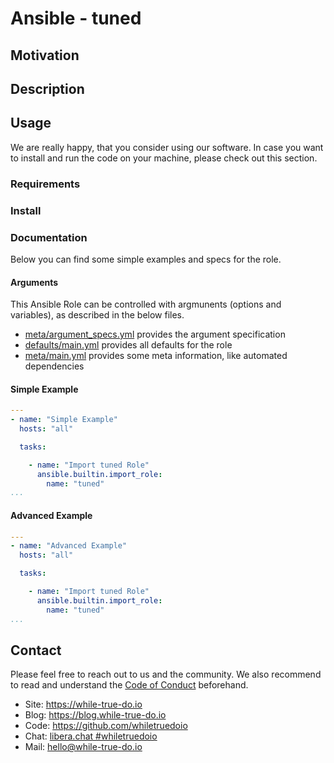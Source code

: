 <!--
reference: https://www.makeareadme.com/
reference: https://commonmark.org/
-->

# Ansible - tuned

<!-- Short Description -->

## Motivation

<!-- TODO: Motivation

This section describes the motivation to create the Ansible Role and why it is
needed.
-->

## Description

<!-- TODO: Description

This section describes the role. Which software or configuration is automated
and how does this role help?
-->

## Usage

We are really happy, that you consider using our software. In case you want to
install and run the code on your machine, please check out this section.

### Requirements

<!-- TODO: Requirements

This section describes what one needs to run the code in production.

Please mention all dependencies on the control node and/or managed node. Please
also check, if a special Ansible Version is needed on the control node.

Lastly, if your role depends on another role or collection, please maintain the
requirements.yml and provide an installation example.

```shell
# Install required roles and collections

$ ansible-galaxy install -r requirements.yml
```
-->

### Install

<!-- TODO: Install

This section describes how to install the Ansible Role. Please link the proper
collection, if the role is bundled in one.
-->

### Documentation

Below you can find some simple examples and specs for the role.

<!-- TODO: Documentation

This section describes how to use the Ansible Role. Please provide at least an
introduction sentence, an example and link to special files like meta/main.yml,
meta/argument_specs.yml or defaults/main.yml.
-->

#### Arguments

This Ansible Role can be controlled with argmunents (options and variables), as
described in the below files.

- [meta/argument_specs.yml](meta/argument_specs.yml) provides the argument
  specification
- [defaults/main.yml](defaults/main.yml) provides all defaults for the role
- [meta/main.yml](meta/main.yml) provides some meta information, like automated
  dependencies

#### Simple Example

<!-- Description for the simple example. -->

```yaml
---
- name: "Simple Example"
  hosts: "all"

  tasks:

    - name: "Import tuned Role"
      ansible.builtin.import_role:
        name: "tuned"
...
```

#### Advanced Example

<!-- Description for the advanced example. -->

```yaml
---
- name: "Advanced Example"
  hosts: "all"

  tasks:

    - name: "Import tuned Role"
      ansible.builtin.import_role:
        name: "tuned"
...
```

## Contact

Please feel free to reach out to us and the community. We also recommend to read
and understand the
[Code of Conduct](https://github.com/whiletruedoio/.github/blob/main/docs/CODE_OF_CONDUCT.md)
beforehand.

- Site: <https://while-true-do.io>
- Blog: <https://blog.while-true-do.io>
- Code: <https://github.com/whiletruedoio>
- Chat: [libera.chat #whiletruedoio](https://web.libera.chat/gamja/#whiletruedo)
- Mail: [hello@while-true-do.io](mailto:hello@while-true-do.io)
